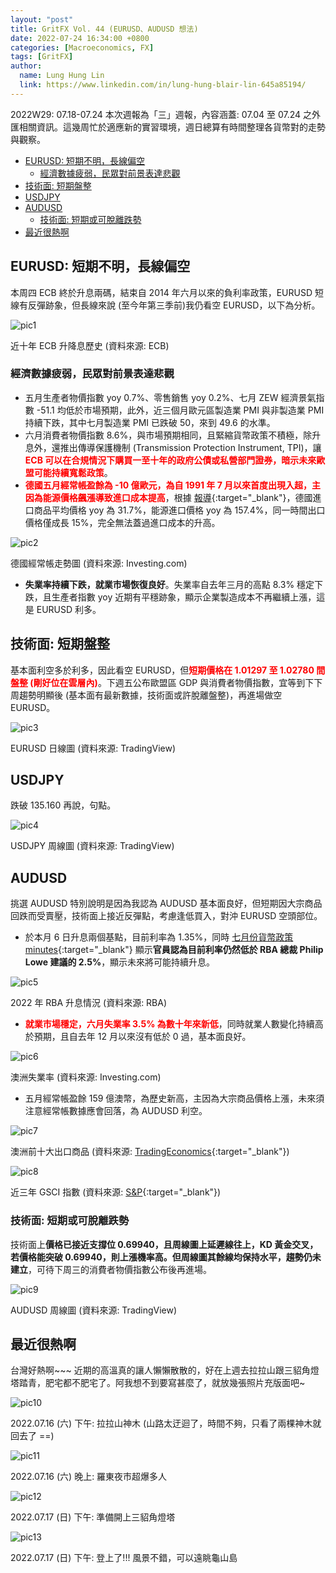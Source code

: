 ```yaml
---
layout: "post"
title: GritFX Vol. 44 (EURUSD、AUDUSD 想法)
date: 2022-07-24 16:34:00 +0800
categories: [Macroeconomics, FX]
tags: [GritFX]
author:
  name: Lung Hung Lin
  link: https://www.linkedin.com/in/lung-hung-blair-lin-645a85194/ 
---
```

2022W29: 07.18-07.24
本次週報為「三」週報，內容涵蓋: 07.04 至 07.24 之外匯相關資訊。這幾周忙於適應新的實習環境，週日總算有時間整理各貨幣對的走勢與觀察。
- [EURUSD: 短期不明，長線偏空](#eurusd-短期不明長線偏空)
  - [經濟數據疲弱，民眾對前景表達悲觀](#經濟數據疲弱民眾對前景表達悲觀)
- [技術面: 短期盤整](#技術面-短期盤整)
- [USDJPY](#usdjpy)
- [AUDUSD](#audusd)
  - [技術面: 短期或可脫離跌勢](#技術面-短期或可脫離跌勢)
- [最近很熱啊](#最近很熱啊)
  
## EURUSD: 短期不明，長線偏空
本周四 ECB 終於升息兩碼，結束自 2014 年六月以來的負利率政策，EURUSD 短線有反彈跡象，但長線來說 (至今年第三季前)我仍看空 EURUSD，以下為分析。

![pic1](https://lh3.googleusercontent.com/pw/AM-JKLUXJx-57hLE1Qsccd421A3Cyv99s4pnOmjMSt1zo-l3R3U3U9qI0HCr7ks_8T6cOBKTe2o1t9FSt1atBpaQIYyYjBWUp_c9P8_ForFaVmT_gA5CHT_8RsUD_pBkc4UpYIbUQy85RW_zg3Szb93zwPV3=w1516-h746-no?authuser=0)

近十年 ECB 升降息歷史 (資料來源: ECB)

### 經濟數據疲弱，民眾對前景表達悲觀
-	五月生產者物價指數 yoy 0.7%、零售銷售 yoy 0.2%、七月 ZEW 經濟景氣指數 -51.1 均低於市場預期，此外，近三個月歐元區製造業 PMI 與非製造業 PMI 持續下跌，其中七月製造業 PMI 已跌破 50，來到 49.6 的水準。
-	六月消費者物價指數 8.6%，與市場預期相同，且緊縮貨幣政策不積極，除升息外，還推出傳導保護機制 (Transmission Protection Instrument, TPI)，讓 <span style="color:red">**ECB 可以在合規情況下購買一至十年的政府公債或私營部門證券，暗示未來歐盟可能持續寬鬆政策**</span>。
-	<span style="color:red">**德國五月經常帳盈餘為 -10 億歐元，為自 1991 年 7 月以來首度出現入超，主因為能源價格飆漲導致進口成本提高**</span>，根據 [報導](https://news.sina.com.tw/article/20220707/42159750.html){:target="_blank"}，德國進口商品平均價格 yoy 為 31.7%，能源進口價格 yoy 為 157.4%，同一時間出口價格僅成長 15%，完全無法蓋過進口成本的升高。

![pic2](https://lh3.googleusercontent.com/pw/AM-JKLVEtVyCOrDQBBSPZRcOdC_0q-xKQ4wpDETWYt94sBb-S0c8vEr9lhQVznE2w2Y0LyWWvJuVF5Txk_E6gSXtG3JP9CZIDbCaF-QABUvDy-PHfHJra7Y_MM_FMm1TuruoZs45wezRlga4KeeSMALTLeK0=w909-h483-no?authuser=0)

德國經常帳走勢圖 (資料來源: Investing.com)

-	**失業率持續下跌，就業市場恢復良好**。失業率自去年三月的高點 8.3% 穩定下跌，且生產者指數 yoy 近期有平穩跡象，顯示企業製造成本不再繼續上漲，這是 EURUSD 利多。

## 技術面: 短期盤整
基本面利空多於利多，因此看空 EURUSD，但<span style="color:red">**短期價格在 1.01297 至 1.02780 間盤整 (剛好位在雲層內)**</span>。下週五公布歐盟區 GDP 與消費者物價指數，宜等到下下周趨勢明顯後 (基本面有最新數據，技術面或許脫離盤整)，再進場做空 EURUSD。

![pic3](https://lh3.googleusercontent.com/pw/AM-JKLWIKoh-955sBam9msHyf_wte4lyyVReIO0z3EkyuANG3USvDvyBaOz9n-NxuefD0AHYMyS9RwIgWLbg3qiZ_VwKbIxLpbPnllK75DhvFmGJWoPzrxlswiB4guqv51p02WdNQk1CG5Kd7lGcOK6_BnF2=w1384-h668-no?authuser=0)

EURUSD 日線圖 (資料來源: TradingView)

## USDJPY
跌破 135.160 再說，句點。

![pic4](https://lh3.googleusercontent.com/pw/AM-JKLUjKnmtzpbjWhEJgBSyHn_WRhs9qEBHwqLzkaFlc7p_8VyKV3dWKPz0X0Y6wpUVnIK00o1jZnvIAbj5Won6ZGIm6nTBDHUo1jyARFSR8WtPCMjHDz_vFfgAKdZeI52j_vKiiMYVILETcBdf3P2B0ngh=w1369-h667-no?authuser=0)

USDJPY 周線圖 (資料來源: TradingView)


## AUDUSD
挑選 AUDUSD 特別說明是因為我認為 AUDUSD 基本面良好，但短期因大宗商品回跌而受賣壓，技術面上接近反彈點，考慮逢低買入，對沖 EURUSD 空頭部位。
-	於本月 6 日升息兩個基點，目前利率為 1.35%，同時 [七月份貨幣政策 minutes](https://www.aljazeera.com/economy/2022/7/19/australias-central-bank-says-interest-rate-too-low-after-hikes){:target="_blank"} 顯示**官員認為目前利率仍然低於 RBA 總裁 Philip Lowe 建議的 2.5%**，顯示未來將可能持續升息。

![pic5](https://lh3.googleusercontent.com/pw/AM-JKLUoG0AIrXgQEkhh3JbC3TvZJxs7hniws5vrvQhDwcNjy2_cH2rzCFlKEexA-s8l-Z34T28-ly67HH29EG8I_oKv6RVfCcEC8uwzk5kIL4Qf7UG7_cyaN0_Iso9saH8h8wvcGMIaNiK5N_KbFdxi9XNX=w445-h328-no?authuser=0)

2022 年 RBA 升息情況 (資料來源: RBA)

-	<span style="color:red">**就業市場穩定，六月失業率 3.5% 為數十年來新低**</span>，同時就業人數變化持續高於預期，且自去年 12 月以來沒有低於 0 過，基本面良好。

![pic6](https://lh3.googleusercontent.com/pw/AM-JKLUoG0AIrXgQEkhh3JbC3TvZJxs7hniws5vrvQhDwcNjy2_cH2rzCFlKEexA-s8l-Z34T28-ly67HH29EG8I_oKv6RVfCcEC8uwzk5kIL4Qf7UG7_cyaN0_Iso9saH8h8wvcGMIaNiK5N_KbFdxi9XNX=w445-h328-no?authuser=0)

澳洲失業率 (資料來源: Investing.com)

-	五月經常帳盈餘 159 億澳幣，為歷史新高，主因為大宗商品價格上漲，未來須注意經常帳數據應會回落，為 AUDUSD 利空。

![pic7](https://lh3.googleusercontent.com/pw/AM-JKLV3TfH_zaa26oEYpF6T6RULga7K86AncKsbpAkqxbDR6U-3v_pdqxniyiYgurRz32IAHy0Y0SQwTh5sKcdcNd8pj2Xn0PSxvFD-Q627nrp1vACQg2JIwtAtNwpMFFD_zJQZSAcG16sHU-bNxsPM_ybF=w936-h513-no?authuser=0)

澳洲前十大出口商品 (資料來源: [TradingEconomics](https://tradingeconomics.com/australia/exports-by-category){:target="_blank"})

![pic8](https://lh3.googleusercontent.com/pw/AM-JKLVM_5haI97fMqFuT7iBcfm0XoqFCB72BiwY4B4eZhRGz7fb724V6TP2QHwTOf3FPaC0z7fQKDGrf-sDM5yvqwmtNaMwg-mL5Ph5aBKbar9l968FF1HrNWgPOfps3lCBAhRt5h2OKxwCLDKCs0kQM6Fw=w1212-h433-no?authuser=0)

近三年 GSCI 指數 (資料來源: [S&P](https://www.spglobal.com/spdji/tc/indices/commodities/sp-gsci/#overview){:target="_blank"})

### 技術面: 短期或可脫離跌勢
技術面上**價格已接近支撐位 0.69940，且周線圖上延遲線往上，KD 黃金交叉，若價格能突破 0.69940，則上漲機率高。但周線圖其餘線均保持水平，趨勢仍未建立**，可待下周三的消費者物價指數公布後再進場。

![pic9](https://lh3.googleusercontent.com/pw/AM-JKLVf9g4joWe0FKRaY_vHMYLn5pOGqKZAUlSLXlf7eIKUOBKL31icXATueYTEDvzNF3sEpOxoUDpXqJ3Fk7TaHH6soV6iPUVIW8J5HS9XvJar0_JpXHOfjGURBFBnkFvHpH7BwqEDIPI5LmmpMWBgzwLk=w1375-h668-no?authuser=0)

AUDUSD 周線圖 (資料來源: TradingView)

## 最近很熱啊
台灣好熱啊~~~ 近期的高溫真的讓人懶懶散散的，好在上週去拉拉山跟三貂角燈塔踏青，肥宅都不肥宅了。阿我想不到要寫甚麼了，就放幾張照片充版面吧~

![pic10](https://lh3.googleusercontent.com/pw/AM-JKLUG5wnZksqbN0Zsix-vxgebhqyxLlE-hzn7CtvqNcBiKgj8f5LehJnKQJcOJgLeeMvd8Ucw-sHA5djoiWJ9y5Q_ZEaE8VGRAny2X2vA8aDX9faYD0oWRCRL6lTpUvERmbXLqxP3odBxAw2ndjXLyFdL=w670-h893-no?authuser=0)

2022.07.16 (六) 下午: 拉拉山神木 (山路太迂迴了，時間不夠，只看了兩棵神木就回去了 ==)

![pic11](https://lh3.googleusercontent.com/pw/AM-JKLU8CNNd76tU8lazAsEP5W5Z4NxGA1DUyQeOYYCG0GKveHA6CcPs8RGWV9A_vT8ugftcYg5c8863WgOyJeVi8CACEpmwUWEesiuvV9OgJS7dRiMPyKL__yxYNQw4WTueR6sze8Ko6qNWr4MftuiPDcVW=w1192-h894-no?authuser=0)

2022.07.16 (六) 晚上: 羅東夜市超爆多人

![pic12](https://lh3.googleusercontent.com/pw/AM-JKLXbHYyBepvOLGdv4XTv1e2EXdwCmJZZkhwXQm73OXBHe-o-9Y9l2ffkJQGXhwdsoy1aLxG0p1CXQUICbS_nr1QQc_uvfjD7ZOGujytaYYn6JghnMFSM2xshU75KMNOHH63kxHFix3gQCrNRf73v5VAq=w1190-h893-no?authuser=0)

2022.07.17 (日) 下午: 準備開上三貂角燈塔

![pic13](https://lh3.googleusercontent.com/pw/AM-JKLXzNdjR7uz_9v4a4gcwU06fh8QbhfZFpHX_2OF2lhN62xwrW3gHQuZ8GsfwzQEiD-MifeniDJkS9PxwS-mkRAP7VSHbgY-ZRIJzXzvvALLgarqVNb4wtcJn160slbDMOhDni8-075-Nm1XO3j1ssMpR=w670-h893-no?authuser=0)

2022.07.17 (日) 下午: 登上了!!! 風景不錯，可以遠眺龜山島



